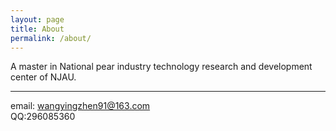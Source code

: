 ```yaml
---
layout: page
title: About
permalink: /about/
---
```


A master in National pear industry technology research and development center of NJAU.

-----
email: wangyingzhen91@163.com  
QQ:296085360
